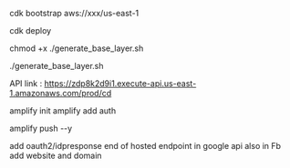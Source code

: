 cdk bootstrap aws://xxx/us-east-1

cdk deploy


<!-- generate base layer -->
chmod +x ./generate_base_layer.sh

./generate_base_layer.sh

 
API link : https://zdp8k2d9i1.execute-api.us-east-1.amazonaws.com/prod/cd

amplify init
amplify add auth

amplify push --y

add oauth2/idpresponse end of hosted endpoint in google api also in Fb add website and domain
